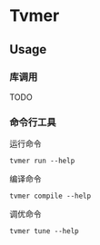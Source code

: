 # Tvmer

## Usage
### 库调用
TODO

### 命令行工具
运行命令
```shell
tvmer run --help
```
编译命令
```shell
tvmer compile --help
```
调优命令
```shell
tvmer tune --help
```


